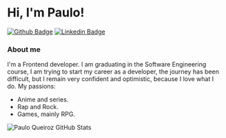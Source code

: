 # Hi, I'm Paulo!

[![Github Badge](https://img.shields.io/badge/-Github-000?style=flat-square&logo=Github&logoColor=white&link=https://github.com/PauloFrey)](https://github.com/PauloFrey)
[![Linkedin Badge](https://img.shields.io/badge/-LinkedIn-blue?style=flat-square&logo=Linkedin&logoColor=white&link=https://www.linkedin.com/in/paulo-pqueiroz/)](https://www.linkedin.com/in/paulo-pqueiroz/)


### About me
I'm a Frontend developer. I am graduating in the Software Engineering course, I am trying to start my career as a developer, the journey has been difficult, but I remain very confident and optimistic, because I love what I do.
My passions:

- Anime and series.
- Rap and Rock.
- Games, mainly RPG.

![Paulo Queiroz GitHub Stats](https://github-readme-stats.vercel.app/api?username=PauloFrey&show_icons=true&count_private=true&include_all_commits=true)




